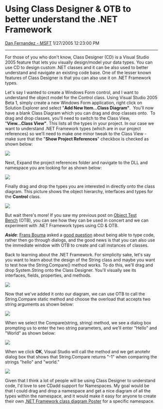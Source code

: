 <div id="page">

# Using Class Designer & OTB to better understand the .NET Framework

[Dan Fernandez -
MSFT](https://social.msdn.microsoft.com/profile/Dan%20Fernandez%20-%20MSFT)
1/27/2005 12:23:00 PM

-----

<div id="content">

For those of you who don't know, Class Designer (CD) is a Visual Studio
2005 feature that lets you visually design/model your data types. You
can use CD to design custom .NET classes and it can be also used to
better understand and navigate an existing code base. One of the lesser
known features of Class Designer is that you can also use it on .NET
Framework types.

Let's say I wanted to create a Windows Form control, and I want to
understand the object model for the Control class. Using Visual Studio
2005 Beta 1, simply create a new Windows Form application, right click
on Solution Explorer and select "**Add New Item...Class Diagram"**. 
You'll now have a blank Class Diagram which you can drag and drop
classes onto.  To drag and drop classes, you'll need to switch to the
Class View, "**View...Class View"**. This lists all the types in your
project. In our case we want to understand .NET Framework types (which
are in our project references) so we'll need to make one minor tweak to
the Class View - make sure that the "**Show Project References**"
checkbox is checked as shown below:

![](http://www.danfernandez.com/view/view.aspx?ID=103)

Next, Expand the project references folder and navigate to the DLL and
namespace you are looking for as shown below:

![](http://www.danfernandez.com/view/view.aspx?ID=104)

Finally drag and drop the types you are interested in directly onto the
class diagram. This picture shows the object hierarchy, interfaces and
types for the **Control** class.

![](http://www.danfernandez.com/view/view.aspx?ID=105)

But wait there's more\! If you saw my previous post on [Object Test
Bench](http://blogs.msdn.com/danielfe/archive/2005/01/26/361375.aspx) (OTB), you
can see how they can be used in concert and we can experiment with .NET
Framework types using CD & OTB.

***Aside***: [Frans Bouma](http://weblogs.asp.net/fbouma/) asked a [good
question](http://blogs.msdn.com/danielfe/archive/2005/01/26/361375.aspx#361445)
about being able to type code, rather then go through dialogs, and the
good news is that you can also use the immediate window with OTB to
create and call instances of classes.

Back to learning about the .NET Framework. For simplicity sake, let's
say you want to learn about the design of the String class and maybe you
want to test how the String.Compare() method works. To do this, we'll
drag and drop System.String onto the Class Designer. You'll visually see
its interfaces, fields, properties, and methods.

![](http://www.danfernandez.com/view/view.aspx?ID=106)

Now that we've added it onto our diagram, we can use OTB to call the
String.Compare static method and choose the overload that accepts two
string arguments as shown below: 

![](http://www.danfernandez.com/view/view.aspx?ID=107)

When we select the Compare(string, string) method, we see a dialog box
prompting us to enter the two string parameters, and we'll enter "Hello"
and "World" as shown below:

![](http://www.danfernandez.com/view/view.aspx?ID=108)

When we click **OK**, Visual Studio will call the method and we get
anotehr dialog box that shows that String.Compare returns "-1" when
comparing the strings "hello" and "world."

![](http://www.danfernandez.com/view/view.aspx?ID=109)

Given that I think a lot of people will be using Class Designer to
understand code, I'd love to see CDadd support for Namespaces. My goal
would be that I could drag and drop a namespace and get a nice diagram
of all the types within the namespace, and it would make it easy for
anyone to create their own [.NET Framework class diagram
Poster]('http://msdn.microsoft.com/vstudio/productinfo/posters/download.aspx)
for a specific namespace. 

</div>

</div>
